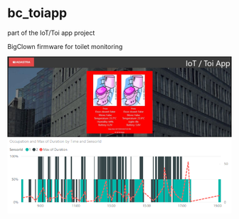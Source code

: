 # bc_toiapp
part of the IoT/Toi app project

BigClown firmware for toilet monitoring

<img src="toiappka.JPG"> 
<img src="toireport.png"> 
